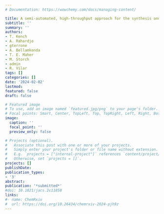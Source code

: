 ```yaml
---
# Documentation: https://wowchemy.com/docs/managing-content/

title: A semi-automated, high-throughput approach for the synthesis and identification of highly photo-cytotoxic iridium complexes 
subtitle: ''
summary: ''
authors:
- T. Kench
- A. Rahardjo
- gterrone
- A. Bellamkonda
- T. E. Maher
- M. Storch
- admin
- R. Vilar
tags: []
categories: []
date: '2024-02-02'
lastmod: 
featured: false
draft: false

# Featured image
# To use, add an image named `featured.jpg/png` to your page's folder.
# Focal points: Smart, Center, TopLeft, Top, TopRight, Left, Right, BottomLeft, Bottom, BottomRight.
image:
  caption: ''
  focal_point: ''
  preview_only: false

# Projects (optional).
#   Associate this post with one or more of your projects.
#   Simply enter your project's folder or file name without extension.
#   E.g. `projects = ["internal-project"]` references `content/project/deep-learning/index.md`.
#   Otherwise, set `projects = []`.
projects: []
publishDate: 
publication_types:
- '3'
abstract: 
publication: '*submitted*'
#doi: 10.1021/jacs.2c11858
links:
#- name: ChemRxiv
#  url: https://doi.org/10.26434/chemrxiv-2024-pjh9z
---
```

